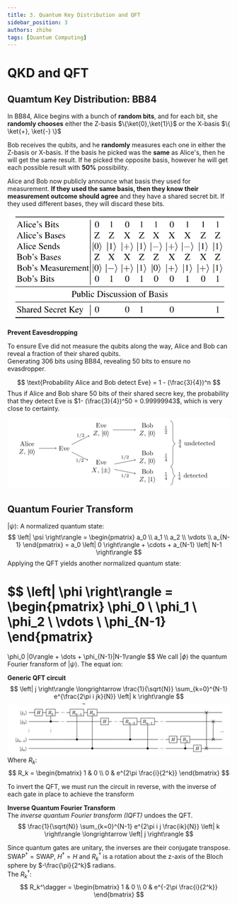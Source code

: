 ```yaml
---
title: 3. Quantum Key Distribution and QFT
sidebar_position: 3
authors: zhihe
tags: [Quantum Computing]
---
```


# QKD and QFT

## Quamtum Key Distribution: BB84
In BB84, Alice begins with a bunch of **random bits**, and for each bit, she **randomly chooses** either the Z-basis $\{\ket{0},\ket{1}\}$ or the X-basis $\{ \ket{+}, \ket{-} \}$

Bob receives the qubits, and he **randomly** measures each one in either the Z-basis or X-basis. If the basis he picked was the **same** as Alice's, then he will get the same result. If he picked the opposite basis, however he will get each possible result with **50%** possibility.

Alice and Bob now publicly announce what basis they used for measurement. **If they used the same basis, then they know their measurement outcome should agree** and they have a shared secret bit. If they used different bases, they will discard these bits.

![alt text](image-1.png)

**Prevent Eavesdropping**

To ensure Eve did not measure the qubits along the way, Alice and Bob can reveal a fraction of their shared qubits.\
Generating 306 bits using BB84, revealing 50 bits to ensure no evasdropper.

$$
\text{Probability Alice and Bob detect Eve} = 1 - (\frac{3}{4})^n
$$
Thus if Alice and Bob share 50 bits of their shared secre key, the probability that they detect Eve is $1- (\frac{3}{4})^50 = 0.99999943$, which is very close to certainty.

![alt text](image-2.png)


## Quantum Fourier Transform
$|\psi\rangle$: A normalized quantum state:
$$
\left| \psi \right\rangle = 
\begin{pmatrix}
a_0 \\
a_1 \\
a_2 \\
\vdots \\
a_{N-1}
\end{pmatrix}
= a_0 \left| 0 \right\rangle + \cdots + a_{N-1} \left| N-1 \right\rangle
$$
Applying the QFT yields another normalized quantum state:

$$
\left| \phi \right\rangle =
\begin{pmatrix}
\phi_0 \\
\phi_1 \\
\phi_2 \\
\vdots \\
\phi_{N-1}
\end{pmatrix}
= 
\phi_0 |0\rangle + \dots + \phi_{N-1}|N-1\rangle
$$
We call $|\phi\rangle$ the quantum Fourier fransform of $|\psi\rangle$. The equat   ion:

**Generic QFT circuit**
$$
\left| j \right\rangle \longrightarrow \frac{1}{\sqrt{N}} \sum_{k=0}^{N-1} e^{\frac{2\pi i jk}{N}} \left| k \right\rangle
$$
![alt text](image.png)
Where $R_k$:
$$
R_k = \begin{bmatrix}
1 & 0 \\
0 & e^{2\pi \frac{i}{2^k}}
\end{bmatrix}
$$

To invert the QFT, we must run the circuit in reverse, with the inverse of each gate in place to achieve the transform


**Inverse Quantum Fourier Transform**\
The *inverse quantum Fourier transform (IQFT)* undoes the QFT.
$$
\frac{1}{\sqrt{N}} \sum_{k=0}^{N-1} e^{2\pi i j \frac{ik}{N}} \left| k \right\rangle \longrightarrow \left| j \right\rangle
$$

Since quantum gates are unitary, the inverses are their conjugate transpose.
$\text{SWAP}^\dagger = \text{SWAP}$, $H^\dagger = H$ and $R_k^\dagger$ is a rotation about the z-axis of the Bloch sphere by $-\frac{\pi}{2^k}$ radians.\
The $R_k^\dagger$:
$$
R_k^\dagger = \begin{bmatrix}
1 & 0 \\
0 & e^{-2\pi \frac{i}{2^k}}
\end{bmatrix}
$$